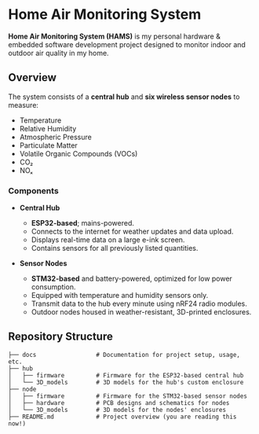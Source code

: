 # Home Air Monitoring System

**Home Air Monitoring System (HAMS)** is my personal hardware & embedded software development project designed to monitor indoor and outdoor air quality in my home.

## Overview

The system consists of a **central hub** and **six wireless sensor nodes** to measure:

- Temperature
- Relative Humidity
- Atmospheric Pressure
- Particulate Matter
- Volatile Organic Compounds (VOCs)
- CO₂
- NOₓ

### Components

- **Central Hub**
   - **ESP32-based**; mains-powered.
   - Connects to the internet for weather updates and data upload.
   - Displays real-time data on a large e-ink screen.
   - Contains sensors for all previously listed quantities.

- **Sensor Nodes**
   - **STM32-based** and battery-powered, optimized for low power consumption.
   - Equipped with temperature and humidity sensors only.
   - Transmit data to the hub every minute using nRF24 radio modules.
   - Outdoor nodes housed in weather-resistant, 3D-printed enclosures.

## Repository Structure

```plaintext
├── docs                 # Documentation for project setup, usage, etc.
├── hub
│   ├── firmware         # Firmware for the ESP32-based central hub
│   └── 3D_models        # 3D models for the hub's custom enclosure
├── node
│   ├── firmware         # Firmware for the STM32-based sensor nodes
│   ├── hardware         # PCB designs and schematics for nodes
│   └── 3D_models        # 3D models for the nodes' enclosures
├── README.md            # Project overview (you are reading this now!)